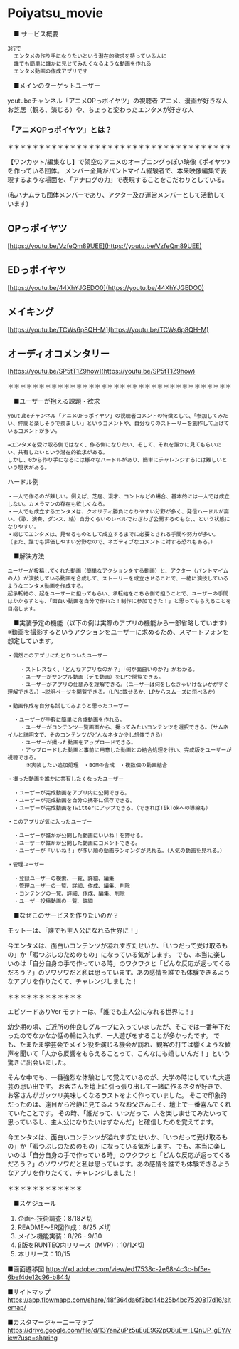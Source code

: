# Poiyatsu_movie

　■ サービス概要

    3行で
      エンタメの作り手になりたいという潜在的欲求を持っている人に
      誰でも簡単に誰かに見せてみたくなるような動画を作れる
      エンタメ動画の作成アプリです

　■メインのターゲットユーザー

  youtubeチャンネル「アニメOPっポイヤツ」の視聴者
  アニメ、漫画が好きな人
  お芝居（観る、演じる）や、ちょっと変わったエンタメが好きな人
    
### 「アニメOPっポイヤツ」とは？

＊＊＊＊＊＊＊＊＊＊＊＊＊＊＊＊＊＊＊＊＊＊＊＊＊＊＊＊＊＊＊＊＊＊＊＊

【ワンカット/編集なし】で架空のアニメのオープニングっぽい映像《ポイヤツ》を作っている団体。
メンバー全員がパントマイム経験者で、本来映像編集で表現するような場面を、「アナログの力」で表現することをこだわりとしている。

(私ハナムラも団体メンバーであり、アクター及び運営メンバーとして活動しています)

## OPっポイヤツ

[https://youtu.be/VzfeQm89UEE](https://youtu.be/VzfeQm89UEE)

## EDっポイヤツ

[https://youtu.be/44XhYJGEDO0](https://youtu.be/44XhYJGEDO0)

## メイキング

[https://youtu.be/TCWs6p8QH-M](https://youtu.be/TCWs6p8QH-M)

## オーディオコメンタリー

[https://youtu.be/SP5tT1Z9how](https://youtu.be/SP5tT1Z9how)

＊＊＊＊＊＊＊＊＊＊＊＊＊＊＊＊＊＊＊＊＊＊＊＊＊＊＊＊＊＊＊＊＊＊＊＊

　■ユーザーが抱える課題・欲求

    youtubeチャンネル「アニメOPっポイヤツ」の視聴者コメントの特徴として、「参加してみたい、仲間と楽しそうで羨ましい」というコメントや、自分なりのストーリーを創作して上げているコメントが多い。

    →エンタメを受け取る側ではなく、作る側になりたい、そして、それを誰かに見てもらいたい、共有したいという潜在的欲求がある。
    しかし、0から作り手になるには様々なハードルがあり、簡単にチャレンジするには難しいという現状がある。

  ハードル例

    ・一人で作るのが難しい。例えば、芝居、漫才、コントなどの場合、基本的には一人では成立しない。カメラマンの存在も欲しくなる。
    ・一人でも成立するエンタメは、クオリティ勝負になりやすい分野が多く、発信ハードルが高い。(歌、演奏、ダンス、絵）自分くらいのレベルでわざわざ公開するのもな、、という状態になりやすい。
    ・総じてエンタメは、見せるものとして成立するまでに必要とされる手間や努力が多い。
    （また、誰でも評価しやすい分野なので、ネガティブなコメントに対する恐れもある。）

　■解決方法

    ユーザーが投稿してくれた動画（簡単なアクションをする動画）と、アクター（パントマイムの人）が演技している動画を合成して、ストーリーを成立させることで、一緒に演技しているようなエンタメ動画を作成する。
    起承転結の、起をユーザーに担ってもらい、承転結をこちら側で担うことで、ユーザーの手間はかからずとも、「面白い動画を自分で作れた！制作に参加できた！」と思ってもらえることを目指します。

　■実装予定の機能（以下の例は実際のアプリの機能から一部省略しています）
  ※動画を撮影するというアクションをユーザーに求めるため、スマートフォンを想定しています。


    ・偶然このアプリにたどりついたユーザー

        ・ストレスなく、「どんなアプリなのか？」「何が面白いのか?」がわかる。
        ・ユーザーがサンプル動画（デモ動画）をLPで閲覧できる。
        ・ユーザーがアプリの仕組みを理解できる。（ユーザーは何をしなきゃいけないかがすぐ理解できる。）→説明ページを閲覧できる。（LPに載せるか、LPからスムーズに飛べるか）

    ・動画作成を自分も試してみようと思ったユーザー

      ・ユーザーが手軽に簡単に合成動画を作れる。
        ・ユーザーがコンテンツ一覧画面から、撮ってみたいコンテンツを選択できる。（サムネイルと説明文で、そのコンテンツがどんなネタか少し想像できる）
        ・ユーザーが撮った動画をアップロードできる。
        ・アップロードした動画と事前に用意した動画との結合処理を行い、完成版をユーザーが視聴できる。
          ※実装したい追加処理　・BGMの合成　・複数個の動画結合　

    ・撮った動画を誰かに共有したくなったユーザー

      ・ユーザーが完成動画をアプリ内に公開できる。
      ・ユーザーが完成動画を自分の携帯に保存できる。
      ・ユーザーが完成動画をTwitterにアップできる。（できればTikTokへの導線も）
        
    ・このアプリが気に入ったユーザー  

      ・ユーザーが誰かが公開した動画にいいね！を押せる。
      ・ユーザーが誰かが公開した動画にコメントできる。
      ・ユーザーが「いいね！」が多い順の動画ランキングが見れる。（人気の動画を見れる。）
    
    ・管理ユーザー

      ・登録ユーザーの検索、一覧、詳細、編集
      ・管理ユーザーの一覧、詳細、作成、編集、削除
      ・コンテンツの一覧、詳細、作成、編集、削除
      ・ユーザー投稿動画の一覧、詳細


　■なぜこのサービスを作りたいのか？

モットーは、「誰でも主人公になれる世界に！」

今エンタメは、面白いコンテンツが溢れすぎたせいか、「いつだって受け取るもの」か「暇つぶしのためのもの」になっている気がします。
でも、本当に楽しいのは「自分自身の手で作っている時」のワクワクと「どんな反応が返ってくるだろう？」のソワソワだと私は思っています。あの感情を誰でも体験できるようなアプリを作りたくて、チャレンジしました！


＊＊＊＊＊＊＊＊＊＊＊＊

エピソードありVer
モットーは、「誰でも主人公になれる世界に！」

幼少期の頃、ご近所の仲良しグループに入っていましたが、そこでは一番年下だったのでなかなか話の輪に入れず、一人遊びをすることが多かったです。
でも、たまたま学芸会でメイン役を演じる機会が訪れ、観客の打てば響くような歓声を聞いて「人から反響をもらえることって、こんなにも嬉しいんだ！」という驚きに出会いました。

そんな中でも、一番強烈な体験として覚えているのが、大学の時にしていた大道芸の思い出です。
お客さんを壇上に引っ張り出して一緒に作るネタが好きで、お客さんがガッツリ美味しくなるラストをよく作っていました。
そこで印象的だったのは、遠目から冷静に見てるようなお父さんこそ、壇上で一番喜んでくれていたことです。
その時、「誰だって、いつだって、人を楽しませてみたいって思っているし、主人公になりたいはずなんだ」と確信したのを覚えてます。

今エンタメは、面白いコンテンツが溢れすぎたせいか、「いつだって受け取るもの」か「暇つぶしのためのもの」になっている気がします。
でも、本当に楽しいのは「自分自身の手で作っている時」のワクワクと「どんな反応が返ってくるだろう？」のソワソワだと私は思っています。あの感情を誰でも体験できるようなアプリを作りたくて、チャレンジしました！

＊＊＊＊＊＊＊＊＊＊＊＊

　■スケジュール
1. 企画〜技術調査：8/18〆切
2. README〜ER図作成：8/25 〆切
3. メイン機能実装：8/26 - 9/30
4. β版をRUNTEQ内リリース（MVP）：10/1〆切
5. 本リリース：10/15

■画面遷移図
https://xd.adobe.com/view/ed17538c-2e68-4c3c-bf5e-6bef4de12c96-b844/

■サイトマップ
https://app.flowmapp.com/share/48f364da6f3bd44b25b4bc7520817d16/sitemap/

■カスタマージャーニーマップ
https://drive.google.com/file/d/13YanZuPz5uEuE9G2pO8uEw_LQnUP_gEY/view?usp=sharing
